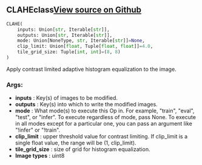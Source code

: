 ## CLAHE<span class="tag">class</span><a class="sourcelink" href=https://github.com/fastestimator/fastestimator/blob/r1.1/fastestimator/op/numpyop/univariate/clahe.py/#L24-L49>View source on Github</a>
```python
CLAHE(
	inputs: Union[str, Iterable[str]],
	outputs: Union[str, Iterable[str]],
	mode: Union[NoneType, str, Iterable[str]]=None,
	clip_limit: Union[float, Tuple[float, float]]=4.0,
	tile_grid_size: Tuple[int, int]=(8, 8)
)
```
Apply contrast limited adaptive histogram equalization to the image.


<h3>Args:</h3>

* **inputs** :  Key(s) of images to be modified.
* **outputs** :  Key(s) into which to write the modified images.
* **mode** :  What mode(s) to execute this Op in. For example, "train", "eval", "test", or "infer". To execute        regardless of mode, pass None. To execute in all modes except for a particular one, you can pass an argument        like "!infer" or "!train".
* **clip_limit** :  upper threshold value for contrast limiting. If clip_limit is a single float value, the range will        be (1, clip_limit).
* **tile_grid_size** :  size of grid for histogram equalization.
* **Image types** :     uint8



